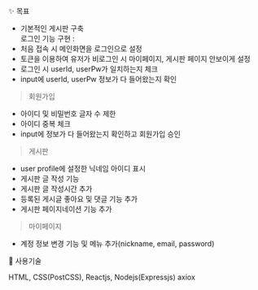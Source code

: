  ✨ 목표  
* 기본적인 게시판 구축  
 로그인 기능 구현 :
* 처음 접속 시 메인화면을 로그인으로 설정
* 토큰을 이용하여 유저가 비로그인 시 마이페이지, 게시판 페이지 안보이게 설정
* 로그인 시 userId, userPw가 일치하는지 체크
* input에 userId, userPw 정보가 다 들어왔는지 확인
 > 회원가입
* 아이디 및 비밀번호 글자 수 제한
* 아이디 중복 체크
* input에 정보가 다 들어왔는지 확인하고 회원가입 승인
> 게시판
* user profile에 설정한 닉네임 아이디 표시
* 게시판 글 작성 기능
* 게시판 글 작성시간 추가
* 등록된 게시글 좋아요 및 댓글 기능 추가
* 게시판 페이지네이션 기능 추가
> 마이페이지
* 계정 정보 변경 기능 및 메뉴 추가(nickname, email, password)

🧰 사용기술

HTML, CSS(PostCSS), Reactjs, Nodejs(Expressjs)
axiox
